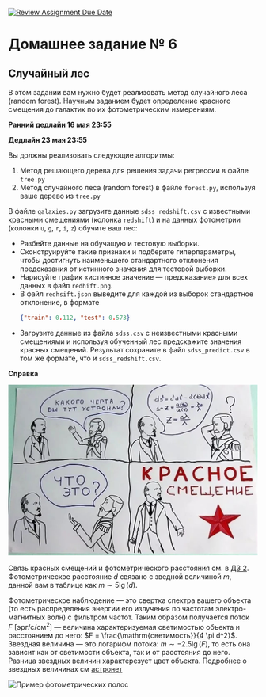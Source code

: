 [![Review Assignment Due Date](https://classroom.github.com/assets/deadline-readme-button-24ddc0f5d75046c5622901739e7c5dd533143b0c8e959d652212380cedb1ea36.svg)](https://classroom.github.com/a/BWvJ50tP)
# Домашнее задание № 6

## Случайный лес

В этом задании вам нужно будет реализовать метод случайного леса (random forest).
Научным заданием будет определение красного смещения до галактик по их фотометрическим измерениям.

**Ранний дедлайн 16 мая 23:55**

**Дедлайн 23 мая 23:55**

Вы должны реализовать следующие алгоритмы:

1. Метод решающего дерева для решения задачи регрессии в файле `tree.py`
2. Метод случайного леса (random forest) в файле `forest.py`, используя ваше дерево из `tree.py`

В файле `galaxies.py` загрузите данные `sdss_redshift.csv` с известными красными смещениями (колонка `redshift`) и на данных фотометрии (колонки `u`, `g`, `r`, `i`, `z`) обучите ваш лес:
* Разбейте данные на обучащую и тестовую выборки.
* Сконструируйте такие признаки и подберите гиперпараметры, чтобы достигнуть наименьшего стандартного отклонения предсказания от истинного значения для тестовой выборки.
* Нарисуйте график «истинное значение — предсказание» для всех данных в файл `redhift.png`.
* В файл `redhsift.json` выведите для каждой из выборок стандартное отклонение, в формате
  ```json
  {"train": 0.112, "test": 0.573}
  ```
* Загрузите данные из файла `sdss.csv` с неизвестными красными смещениями и используя обученный лес предскажите значения красных смещений. Результат сохраните в файл `sdss_predict.csv` в том же формате, что и `sdss_redshift.csv`.


**Справка**

![Красное смещение](./red_shift.jpg)

Связь красных смещений и фотометрического расстояния см. в [ДЗ 2](https://github.com/pyoadfe/hw2-darkenergy).
Фотометрическое расстояние $d$ связано с зведной величиной $m$, данной вам в таблице как $m \sim 5 \lg(d)$.

Фотометрическое наблюдение — это свертка спектра вашего объекта (то есть распределения энергии его излучения по частотам электро-магнитных волн) с фильтром частот. Таким образом получается поток $F\ \left[\mathrm{эрг}/\mathrm{с}/\mathrm{см}^2\right]$ — величина характеризуемая светимостью объекта и расстоянием до него: $F = \frac{\mathrm{светимость}}{4 \pi d^2}$.
Звездная величина — это логарифм потока: $m \sim -2.5 \lg(F)$, то есть она зависит как от светимости объекта, так и от расстояния до него. Разница звездных величин характерезует цвет объекта.
Подробнее о звездных величинах см [астронет](http://www.astronet.ru/db/msg/1174337)

![Пример фотометрических полос](https://lsstdesc.org/SN-PWV/_images/notebooks_lsst_filters_22_0.png)
